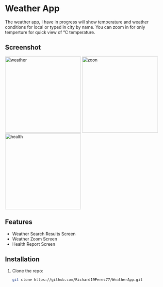 # Weather App

The weather app, I have in progress will show temperature and weather conditions for local or typed in city by name. You can zoom in for only temperture for quick view of &deg;C temperature. 

## Screenshot

<img src="https://github.com/user-attachments/assets/d9bd9eca-3d9a-4e6d-9739-ef77ecfc3075" alt="weather" width="250"/>

<img src="https://github.com/user-attachments/assets/738899b0-0853-47a2-b916-ede9dbac67ca" alt="zoon" width="250"/>

<img src="https://github.com/user-attachments/assets/53062299-ba37-415a-b613-f2f0cf55a6cc" alt="health" width="250"/>

## Features

- Weather Search Results Screen
- Weather Zoom Screen
- Health Report Screen

## Installation

1. Clone the repo:
   ```bash
   git clone https://github.com/Richard19Perez77/WeatherApp.git
